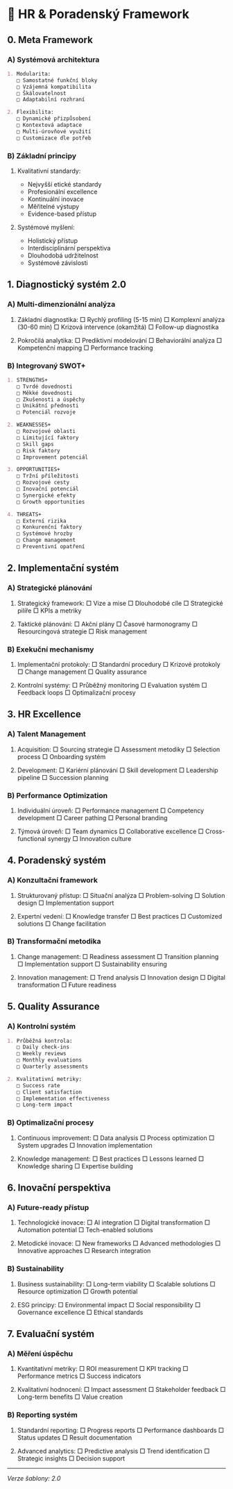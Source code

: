 # 🌟 HR & Poradenský Framework

## 0. Meta Framework

### A) Systémová architektura
```markdown
1. Modularita:
   □ Samostatné funkční bloky
   □ Vzájemná kompatibilita
   □ Škálovatelnost
   □ Adaptabilní rozhraní

2. Flexibilita:
   □ Dynamické přizpůsobení
   □ Kontextová adaptace
   □ Multi-úrovňové využití
   □ Customizace dle potřeb
```

### B) Základní principy
1. Kvalitativní standardy:
   - Nejvyšší etické standardy
   - Profesionální excellence
   - Kontinuální inovace
   - Měřitelné výstupy
   - Evidence-based přístup

2. Systémové myšlení:
   - Holistický přístup
   - Interdisciplinární perspektiva
   - Dlouhodobá udržitelnost
   - Systémové závislosti

## 1. Diagnostický systém 2.0

### A) Multi-dimenzionální analýza
1. Základní diagnostika:
   □ Rychlý profiling (5-15 min)
   □ Komplexní analýza (30-60 min)
   □ Krizová intervence (okamžitá)
   □ Follow-up diagnostika

2. Pokročilá analytika:
   □ Prediktivní modelování
   □ Behaviorální analýza
   □ Kompetenční mapping
   □ Performance tracking

### B) Integrovaný SWOT+
```markdown
1. STRENGTHS+
   □ Tvrdé dovednosti
   □ Měkké dovednosti
   □ Zkušenosti a úspěchy
   □ Unikátní přednosti
   □ Potenciál rozvoje

2. WEAKNESSES+
   □ Rozvojové oblasti
   □ Limitující faktory
   □ Skill gaps
   □ Risk faktory
   □ Improvement potenciál

3. OPPORTUNITIES+
   □ Tržní příležitosti
   □ Rozvojové cesty
   □ Inovační potenciál
   □ Synergické efekty
   □ Growth opportunities

4. THREATS+
   □ Externí rizika
   □ Konkurenční faktory
   □ Systémové hrozby
   □ Change management
   □ Preventivní opatření
```

## 2. Implementační systém

### A) Strategické plánování
1. Strategický framework:
   □ Vize a mise
   □ Dlouhodobé cíle
   □ Strategické pilíře
   □ KPIs a metriky

2. Taktické plánování:
   □ Akční plány
   □ Časové harmonogramy
   □ Resourcingová strategie
   □ Risk management

### B) Exekuční mechanismy
1. Implementační protokoly:
   □ Standardní procedury
   □ Krizové protokoly
   □ Change management
   □ Quality assurance

2. Kontrolní systémy:
   □ Průběžný monitoring
   □ Evaluation systém
   □ Feedback loops
   □ Optimalizační procesy

## 3. HR Excellence

### A) Talent Management
1. Acquisition:
   □ Sourcing strategie
   □ Assessment metodiky
   □ Selection process
   □ Onboarding systém

2. Development:
   □ Kariérní plánování
   □ Skill development
   □ Leadership pipeline
   □ Succession planning

### B) Performance Optimization
1. Individuální úroveň:
   □ Performance management
   □ Competency development
   □ Career pathing
   □ Personal branding

2. Týmová úroveň:
   □ Team dynamics
   □ Collaborative excellence
   □ Cross-functional synergy
   □ Innovation culture

## 4. Poradenský systém

### A) Konzultační framework
1. Strukturovaný přístup:
   □ Situační analýza
   □ Problem-solving
   □ Solution design
   □ Implementation support

2. Expertní vedení:
   □ Knowledge transfer
   □ Best practices
   □ Customized solutions
   □ Change facilitation

### B) Transformační metodika
1. Change management:
   □ Readiness assessment
   □ Transition planning
   □ Implementation support
   □ Sustainability ensuring

2. Innovation management:
   □ Trend analysis
   □ Innovation design
   □ Digital transformation
   □ Future readiness

## 5. Quality Assurance

### A) Kontrolní systém
```markdown
1. Průběžná kontrola:
   □ Daily check-ins
   □ Weekly reviews
   □ Monthly evaluations
   □ Quarterly assessments

2. Kvalitativní metriky:
   □ Success rate
   □ Client satisfaction
   □ Implementation effectiveness
   □ Long-term impact
```

### B) Optimalizační procesy
1. Continuous improvement:
   □ Data analysis
   □ Process optimization
   □ System upgrades
   □ Innovation implementation

2. Knowledge management:
   □ Best practices
   □ Lessons learned
   □ Knowledge sharing
   □ Expertise building

## 6. Inovační perspektiva

### A) Future-ready přístup
1. Technologické inovace:
   □ AI integration
   □ Digital transformation
   □ Automation potential
   □ Tech-enabled solutions

2. Metodické inovace:
   □ New frameworks
   □ Advanced methodologies
   □ Innovative approaches
   □ Research integration

### B) Sustainability
1. Business sustainability:
   □ Long-term viability
   □ Scalable solutions
   □ Resource optimization
   □ Growth potential

2. ESG principy:
   □ Environmental impact
   □ Social responsibility
   □ Governance excellence
   □ Ethical standards

## 7. Evaluační systém

### A) Měření úspěchu
1. Kvantitativní metriky:
   □ ROI measurement
   □ KPI tracking
   □ Performance metrics
   □ Success indicators

2. Kvalitativní hodnocení:
   □ Impact assessment
   □ Stakeholder feedback
   □ Long-term benefits
   □ Value creation

### B) Reporting systém
1. Standardní reporting:
   □ Progress reports
   □ Performance dashboards
   □ Status updates
   □ Result documentation

2. Advanced analytics:
   □ Predictive analysis
   □ Trend identification
   □ Strategic insights
   □ Decision support

---

*Verze šablony: 2.0*
